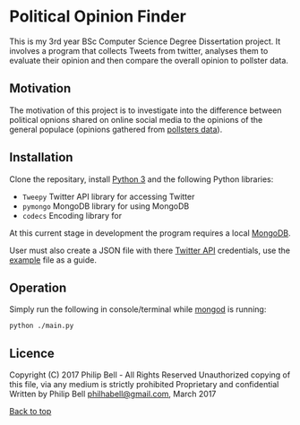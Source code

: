 # Political Opinion Finder

This is my 3rd year BSc Computer Science Degree Dissertation project. It involves a program that collects Tweets from twitter, analyses them to evaluate their opinion and then compare the overall opinion to pollster data.

## Motivation

The motivation of this project is to investigate into the difference between political opnions shared on online social media to the opinions of the general populace (opinions gathered from [pollsters data](https://github.com/philhabell/Political-Opinion-Finder/blob/master/pollsterData/polls.json)).

## Installation

Clone the repositary, install [Python 3](https://www.python.org/downloads/) and the following Python libraries:
* `Tweepy` Twitter API library for accessing Twitter
* `pymongo` MongoDB library for using MongoDB
* `codecs` Encoding library for 

At this current stage in development the program requires a local [MongoDB](https://www.mongodb.com/download-center?jmp=nav).

User must also create a JSON file with there [Twitter API](https://apps.twitter.com/) credentials, use the [example](https://github.com/philhabell/Political-Opinion-Finder/blob/master/apiCredentialsExample.json) file as a guide.

## Operation

Simply run the following in console/terminal while [mongod](https://docs.mongodb.com/manual/reference/program/mongod/) is running:
``` 
python ./main.py
```

## Licence
Copyright (C) 2017 Philip Bell - All Rights Reserved
Unauthorized copying of this file, via any medium is strictly prohibited
Proprietary and confidential
Written by Philip Bell <philhabell@gmail.com>, March 2017

[Back to top](#political-opinion-finder)